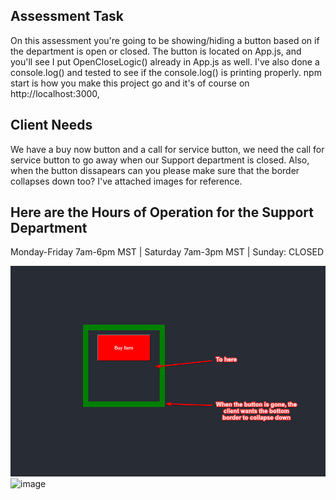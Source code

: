 ## Assessment Task
On this assessment you're going to be showing/hiding a button based on if the department is open or closed. The button is located on App.js, and you'll see I put OpenCloseLogic() already in App.js as well.
I've also done a console.log() and tested to see if the console.log() is printing properly. npm start is how you make this project go and it's of course on http://localhost:3000,


## Client Needs
We have a buy now button and a call for service button, we need the call for service button to go away when our Support department is closed. Also, when the button dissapears can you please make sure that the
border collapses down too? I've attached images for reference.

## Here are the Hours of Operation for the Support Department
Monday-Friday 7am-6pm MST | Saturday 7am-3pm MST | Sunday: CLOSED

![image](/public/one-box.png)
![image](/public/two-box.png)